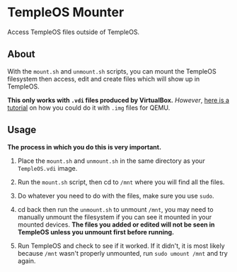 # TempleOS Mounter

Access TempleOS files outside of TempleOS.

## About

With the ```mount.sh``` and ```unmount.sh``` scripts, you can mount the TempleOS filesystem then access, edit and create files which will show up in TempleOS.

**This only works with ```.vdi``` files produced by VirtualBox.** *However*, [here is a tutorial](https://www.howtogeek.com/devops/how-to-mount-a-qemu-virtual-disk-image/) on how you could do it with ```.img``` files for QEMU.

## Usage

**The process in which you do this is very important.**

1. Place the ```mount.sh``` and ```unmount.sh``` in the same directory as your ```TempleOS.vdi``` image.

2. Run the ```mount.sh``` script, then cd to ```/mnt``` where you will find all the files.

3. Do whatever you need to do with the files, make sure you use ```sudo```.

4. cd back then run the ```unmount.sh``` to unmount ```/mnt```, you may need to manually unmount the filesystem if you can see it mounted in your mounted devices. **The files you added or edited will not be seen in TempleOS unless you unmount first before running.**

5. Run TempleOS and check to see if it worked. If it didn't, it is most likely because ```/mnt``` wasn't properly unmounted, run ```sudo umount /mnt``` and try again.
